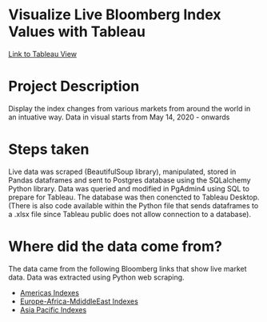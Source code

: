 # Visualize Live Bloomberg Index Values with Tableau

[Link to Tableau View](https://public.tableau.com/profile/juanp5926#!/vizhome/WorldIndexValues/Dashboard1)

# Project Description
Display the index changes from various markets from around the world in an intuative way. Data in visual starts from May 14, 2020 - onwards

# Steps taken
Live data was scraped (BeautifulSoup library), manipulated, stored in Pandas dataframes and sent to Postgres database using the SQLalchemy Python library. 
Data was queried and modified in PgAdmin4 using SQL to prepare for Tableau.
The database was then conencted to Tableau Desktop.
(There is also code available within the Python file that sends dataframes to a .xlsx file since Tableau public does not allow connection to a database). 

# Where did the data come from? 

The data came from the following Bloomberg links that show live market data. 
Data was extracted using Python web scraping.
 - [Americas Indexes](https://www.bloomberg.com/markets/stocks/world-indexes/americas)
 - [Europe-Africa-MdiddleEast Indexes](https://www.bloomberg.com/markets/stocks/world-indexes/europe-africa-middle-east)
 - [Asia Pacific Indexes](https://www.bloomberg.com/markets/stocks/world-indexes/asia-pacific)



